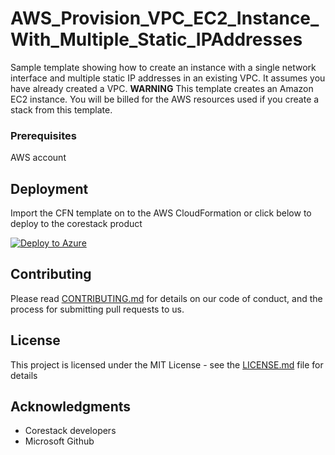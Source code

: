 
# AWS_Provision_VPC_EC2_Instance_With_Multiple_Static_IPAddresses

Sample template showing how to create an instance with a single network interface and multiple static IP addresses in an existing VPC. It assumes you have already created a VPC. **WARNING** This template creates an Amazon EC2 instance. You will be billed for the AWS resources used if you create a stack from this template.

### Prerequisites

AWS account

## Deployment

Import the CFN template on to the AWS CloudFormation or click below to deploy to the corestack product 

[![Deploy to Azure](https://docs.corestack.io/wp-content/uploads/2019/09/deploy-to-corestack.svg)](http://192.168.2.201/heatstack/templates?repositories=github&url=https://raw.githubusercontent.com/corestacklabs/Templates/master/AWS_Provision_VPC_EC2_Instance_With_Multiple_Static_IPAddresses/AWS_Provision_VPC_EC2_Instance_With_Multiple_Static_IPAddresses_content.json&engine=cfn&type[0]=Cloud&classification[0]=Provisioning&scope=tenant#/mytemplates)

## Contributing

Please read [CONTRIBUTING.md](https://gist.github.com/karthick-kk/30e4fd3f279492b4f040d5cd569d21d0) for details on our code of conduct, and the process for submitting pull requests to us.

## License

This project is licensed under the MIT License - see the [LICENSE.md](LICENSE.md) file for details

## Acknowledgments

* Corestack developers
* Microsoft Github

